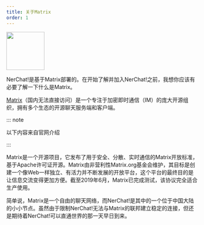```yaml
---
title: 关于Matrix
order: 1
---
```


<img src="/matrix.svg" style="width: 100px"/>

NerChat!是基于Matrix部署的。在开始了解并加入NerChat!之前，我想你应该有必要了解一下什么是Matrix。

[Matrix](https://matrix.org/)（国内无法直接访问）是一个专注于加密即时通信（IM）的庞大开源组织，拥有多个生态的开源聊天服务端和客户端。

::: note

以下内容来自官网介绍

:::

Matrix是一个开源项目，它发布了用于安全、分散、实时通信的Matrix开放标准，基于Apache许可证开源。Matrix由非营利性Matrix.org基金会维护，其目标是创建一个像Web一样独立、有活力并不断发展的开放平台，这个平台的最终目的是让信息交流变得更加方便。截至2019年6月，Matrix已完成测试，该协议完全适合生产使用。

简单说，Matrix是一个自由的聊天网络，而NerChat!是其中的一个位于中国大陆的小小节点。虽然由于限制NerChat!无法与Matrix的联邦建立稳定的连接，但还是期待着NerChat!可以直通世界的那一天早日到来。
